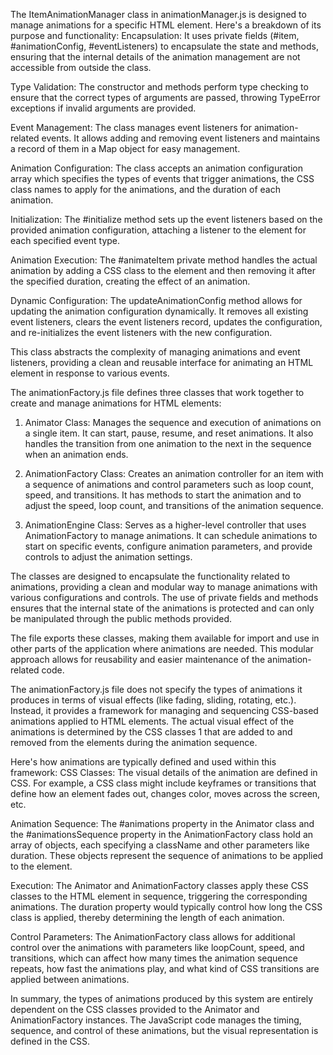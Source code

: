The ItemAnimationManager class in animationManager.js is designed to manage animations for a specific HTML element. Here's a breakdown of its purpose and functionality:
Encapsulation: It uses private fields (#item, #animationConfig, #eventListeners) to encapsulate the state and methods, ensuring that the internal details of the animation management are not accessible from outside the class.

Type Validation: The constructor and methods perform type checking to ensure that the correct types of arguments are passed, throwing TypeError exceptions if invalid arguments are provided.

Event Management: The class manages event listeners for animation-related events. It allows adding and removing event listeners and maintains a record of them in a Map object for easy management.

Animation Configuration: The class accepts an animation configuration array which specifies the types of events that trigger animations, the CSS class names to apply for the animations, and the duration of each animation.

Initialization: The #initialize method sets up the event listeners based on the provided animation configuration, attaching a listener to the element for each specified event type.

Animation Execution: The #animateItem private method handles the actual animation by adding a CSS class to the element and then removing it after the specified duration, creating the effect of an animation.

Dynamic Configuration: The updateAnimationConfig method allows for updating the animation configuration dynamically. It removes all existing event listeners, clears the event listeners record, updates the configuration, and re-initializes the event listeners with the new configuration.


This class abstracts the complexity of managing animations and event listeners, providing a clean and reusable interface for animating an HTML element in response to various events.

The animationFactory.js file defines three classes that work together to create and manage animations for HTML elements:

1. Animator Class: Manages the sequence and execution of animations on a single item. It can start, pause, resume, and reset animations. It also handles the transition from one animation to the next in the sequence when an animation ends.

2. AnimationFactory Class: Creates an animation controller for an item with a sequence of animations and control parameters such as loop count, speed, and transitions. It has methods to start the animation and to adjust the speed, loop count, and transitions of the animation sequence.

3. AnimationEngine Class: Serves as a higher-level controller that uses AnimationFactory to manage animations. It can schedule animations to start on specific events, configure animation parameters, and provide controls to adjust the animation settings.

The classes are designed to encapsulate the functionality related to animations, providing a clean and modular way to manage animations with various configurations and controls. The use of private fields and methods ensures that the internal state of the animations is protected and can only be manipulated through the public methods provided.

The file exports these classes, making them available for import and use in other parts of the application where animations are needed. This modular approach allows for reusability and easier maintenance of the animation-related code.

The animationFactory.js file does not specify the types of animations it produces in terms of visual effects (like fading, sliding, rotating, etc.). Instead, it provides a framework for managing and sequencing CSS-based animations applied to HTML elements. The actual visual effect of the animations is determined by the CSS classes 1 that are added to and removed from the elements during the animation sequence.

Here's how animations are typically defined and used within this framework:
CSS Classes: The visual details of the animation are defined in CSS. For example, a CSS class might include keyframes or transitions that define how an element fades out, changes color, moves across the screen, etc.

Animation Sequence: The #animations property in the Animator class and the #animationsSequence property in the AnimationFactory class hold an array of objects, each specifying a className and other parameters like duration. These objects represent the sequence of animations to be applied to the element.

Execution: The Animator and AnimationFactory classes apply these CSS classes to the HTML element in sequence, triggering the corresponding animations. The duration property would typically control how long the CSS class is applied, thereby determining the length of each animation.

Control Parameters: The AnimationFactory class allows for additional control over the animations with parameters like loopCount, speed, and transitions, which can affect how many times the animation sequence repeats, how fast the animations play, and what kind of CSS transitions are applied between animations.


In summary, the types of animations produced by this system are entirely dependent on the CSS classes provided to the Animator and AnimationFactory instances. The JavaScript code manages the timing, sequence, and control of these animations, but the visual representation is defined in the CSS.
